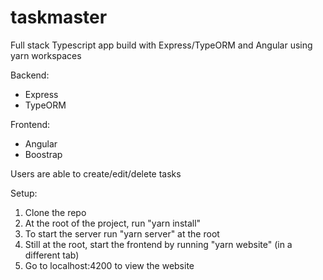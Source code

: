 # taskmaster

Full stack Typescript app build with Express/TypeORM and Angular using yarn workspaces

Backend:
  - Express
  - TypeORM
 
 Frontend:
  - Angular
  - Boostrap
  
 Users are able to create/edit/delete tasks
 
 Setup:
 
 1) Clone the repo
 2) At the root of the project, run "yarn install"
 3) To start the server run "yarn server" at the root
 4) Still at the root, start the frontend by running "yarn website" (in a different tab)
 5) Go to localhost:4200 to view the website
